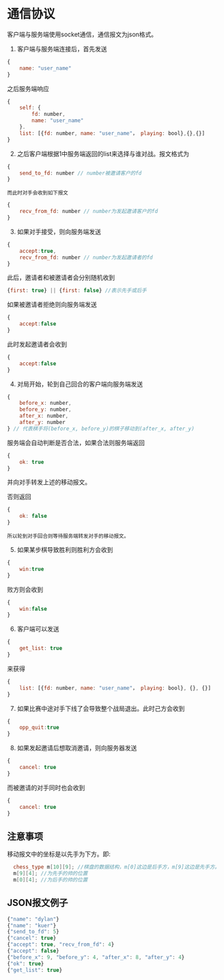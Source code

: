 # 通信协议
客户端与服务端使用socket通信，通信报文为json格式。

1. 客户端与服务端连接后，首先发送

```js
{
	name: "user_name"
}
```
之后服务端响应

```js
{
	self: {
		fd: number,
		name: "user_name"
	}.
	list: [{fd: number, name: "user_name"， playing: bool},{},{}]
}
```
2. 之后客户端根据1中服务端返回的list来选择与谁对战。报文格式为

```js
{
	send_to_fd: number // number被邀请客户的fd
}
```
	而此时对手会收到如下报文

```js
{
	recv_from_fd: number // number为发起邀请客户的fd
}
```
3. 如果对手接受，则向服务端发送

```js
{
	accept:true, 
	recv_from_fd: number // number为发起邀请者的fd
}
```
此后，邀请者和被邀请者会分别随机收到

```js
{first: true} || {first: false} //表示先手或后手 
```
	

如果被邀请者拒绝则向服务端发送

```js
{
	accept:false
}
```
此时发起邀请者会收到

```js
{
	accept:false
}
```

4. 对局开始，轮到自己回合的客户端向服务端发送

```js
{
	before_x: number,
	before_y: number,
	after_x: number,
	after_y: number
} // 代表棋手将(before_x, before_y)的棋子移动到(after_x, after_y)
```
服务端会自动判断是否合法，如果合法则服务端返回

```js
{
	ok: true
}
```
并向对手转发上述的移动报文。

否则返回

```js
{
	ok: false
}
```
	所以轮到对手回合则等待服务端转发对手的移动报文。
5. 如果某步棋导致胜利则胜利方会收到

```js
{
	win:true
}
```
败方则会收到

```js
{
	win:false
}
```
6. 客户端可以发送

```js
{
	get_list: true
}
```
来获得

```js
{
	list: [{fd: number, name: "user_name"， playing: bool}, {}, {}]
}
```
7. 如果比赛中途对手下线了会导致整个战局退出。此时己方会收到

```js
{
	opp_quit:true
}
```

8. 如果发起邀请后想取消邀请，则向服务器发送

```js
{
	cancel: true
}
```
而被邀请的对手同时也会收到

```js
{
	cancel: true
}
```


## 注意事项 

移动报文中的坐标是以先手为下方。即:

```c++
  chess_type m[10][9]; //棋盘的数据结构，m[0]这边是后手方，m[9]这边是先手方。
  m[9][4]; //为先手的帅的位置
  m[0][4]; //为后手的帅的位置 
```

## JSON报文例子

```js
{"name": "dylan"}
{"name": "kuer"}
{"send_to_fd": 5}
{"cancel": true}
{"accept": true, "recv_from_fd": 4} 
{"accept": false}
{"before_x": 9, "before_y": 4, "after_x": 8, "after_y": 4}
{"ok": true}
{"get_list": true}

```
